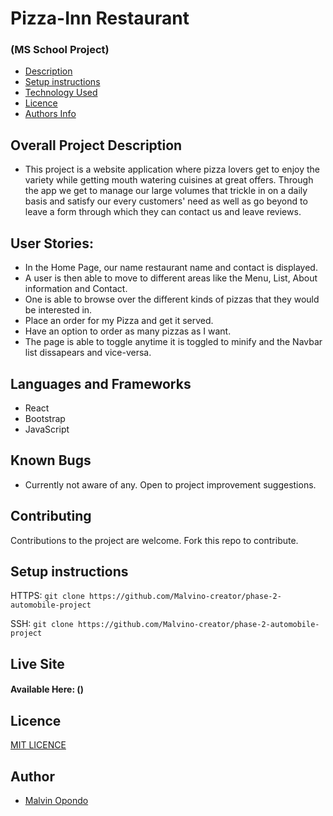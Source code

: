 # Pizza-Inn Restaurant 

### (MS School Project)

+ [Description](#overall-project-description)
+ [Setup instructions](#setup-instructions)
+ [Technology Used](#languages-and-frameworks)
+ [Licence](#Licence)
+ [Authors Info](#Author)
## Overall Project Description

- This project is a website application where pizza lovers get to enjoy the variety while getting mouth watering cuisines at great offers. Through the app we get to manage our large volumes that trickle in on a daily basis and satisfy our every customers' need as well as go beyond to leave a form through which they can contact us and leave reviews.

## User Stories:

- In the Home Page, our name restaurant name and contact is displayed.
- A user is then able to move to different areas like the Menu, List, About information and Contact.
- One is able to browse over the different kinds of pizzas that they would be interested in.
- Place an order for my Pizza and get it served.
- Have an option to order as many pizzas as I want.
- The page is able to toggle anytime it is toggled to minify and the Navbar list dissapears and vice-versa.

## Languages and Frameworks

- React 
- Bootstrap
- JavaScript

## Known Bugs

- Currently not aware of any. Open to project improvement suggestions.

## Contributing

Contributions to the project are welcome. Fork this repo to contribute.

## Setup instructions

HTTPS: `git clone https://github.com/Malvino-creator/phase-2-automobile-project`

SSH: `git clone https://github.com/Malvino-creator/phase-2-automobile-project`

## Live Site

#### Available Here: ()

## Licence
[MIT LICENCE](LICENSE)
## Author

- [Malvin Opondo](https://github.com/Malvino-creator)
